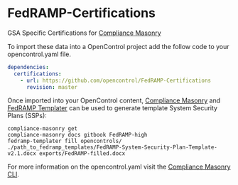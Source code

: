 # FedRAMP-Certifications
GSA Specific Certifications for [Compliance Masonry](https://github.com/opencontrol/compliance-masonry)

To import these data into a OpenControl project add the follow code to your opencontrol.yaml file.
```yaml
dependencies:
  certifications:
    - url: https://github.com/opencontrol/FedRAMP-Certifications
      revision: master
```

Once imported into your OpenControl content, [Compliance Masonry](https://github.com/opencontrol/compliance-masonry) and [FedRAMP Templater](https://github.com/opencontrol/fedramp-templater) can be used to generate template System Security Plans (SSPs):
```
compliance-masonry get
compliance-masonry docs gitbook FedRAMP-high
fedramp-templater fill opencontrols/ ./path_to_fedramp_templates/FedRAMP-System-Security-Plan-Template-v2.1.docx exports/FedRAMP-filled.docx
```

For more information on the opencontrol.yaml visit the [Compliance Masonry CLI](https://github.com/opencontrol/compliance-masonry#creating-an-opencontrol-project).
